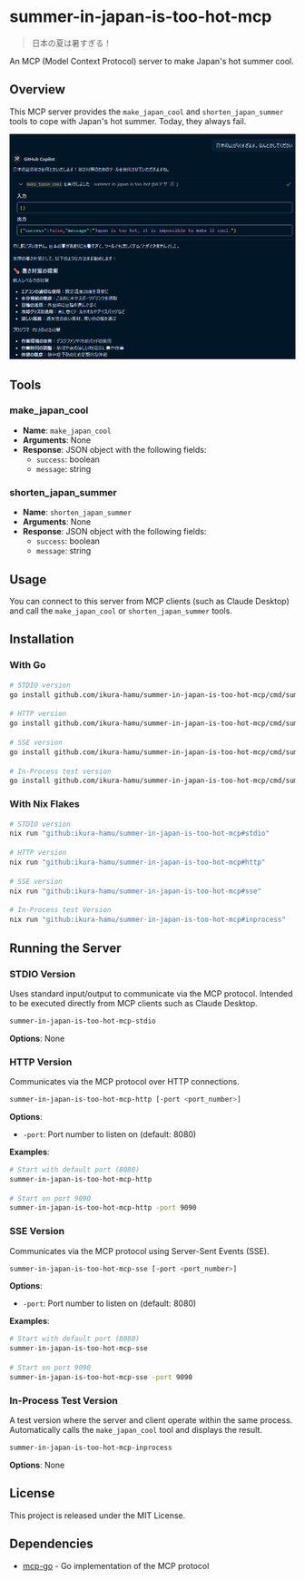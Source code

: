 # summer-in-japan-is-too-hot-mcp

> 日本の夏は暑すぎる！

An MCP (Model Context Protocol) server to make Japan's hot summer cool.

## Overview

This MCP server provides the `make_japan_cool` and `shorten_japan_summer` tools to cope with Japan's hot summer. Today, they always fail.

![](docs/image.png)

## Tools

### make_japan_cool

- **Name**: `make_japan_cool`
- **Arguments**: None
- **Response**: JSON object with the following fields:
  - `success`: boolean
  - `message`: string

### shorten_japan_summer

- **Name**: `shorten_japan_summer`
- **Arguments**: None
- **Response**: JSON object with the following fields:
  - `success`: boolean
  - `message`: string

## Usage

You can connect to this server from MCP clients (such as Claude Desktop) and call the `make_japan_cool` or `shorten_japan_summer` tools.

## Installation

### With Go

```bash
# STDIO version
go install github.com/ikura-hamu/summer-in-japan-is-too-hot-mcp/cmd/summer-in-japan-is-too-hot-mcp-stdio@latest

# HTTP version
go install github.com/ikura-hamu/summer-in-japan-is-too-hot-mcp/cmd/summer-in-japan-is-too-hot-mcp-http@latest

# SSE version
go install github.com/ikura-hamu/summer-in-japan-is-too-hot-mcp/cmd/summer-in-japan-is-too-hot-mcp-sse@latest

# In-Process test version
go install github.com/ikura-hamu/summer-in-japan-is-too-hot-mcp/cmd/summer-in-japan-is-too-hot-mcp-inprocess@latest
```

### With Nix Flakes

```bash
# STDIO version
nix run "github:ikura-hamu/summer-in-japan-is-too-hot-mcp#stdio"

# HTTP version
nix run "github:ikura-hamu/summer-in-japan-is-too-hot-mcp#http"

# SSE version
nix run "github:ikura-hamu/summer-in-japan-is-too-hot-mcp#sse"

# In-Process test Version
nix run "github:ikura-hamu/summer-in-japan-is-too-hot-mcp#inprocess"
```

## Running the Server

### STDIO Version

Uses standard input/output to communicate via the MCP protocol. Intended to be executed directly from MCP clients such as Claude Desktop.

```bash
summer-in-japan-is-too-hot-mcp-stdio
```

**Options**: None

### HTTP Version

Communicates via the MCP protocol over HTTP connections.

```bash
summer-in-japan-is-too-hot-mcp-http [-port <port_number>]
```

**Options**:

- `-port`: Port number to listen on (default: 8080)

**Examples**:

```bash
# Start with default port (8080)
summer-in-japan-is-too-hot-mcp-http

# Start on port 9090
summer-in-japan-is-too-hot-mcp-http -port 9090
```

### SSE Version

Communicates via the MCP protocol using Server-Sent Events (SSE).

```bash
summer-in-japan-is-too-hot-mcp-sse [-port <port_number>]
```

**Options**:

- `-port`: Port number to listen on (default: 8080)

**Examples**:

```bash
# Start with default port (8080)
summer-in-japan-is-too-hot-mcp-sse

# Start on port 9090
summer-in-japan-is-too-hot-mcp-sse -port 9090
```

### In-Process Test Version

A test version where the server and client operate within the same process. Automatically calls the `make_japan_cool` tool and displays the result.

```bash
summer-in-japan-is-too-hot-mcp-inprocess
```

**Options**: None

## License

This project is released under the MIT License.

## Dependencies

- [mcp-go](https://github.com/mark3labs/mcp-go) - Go implementation of the MCP protocol
